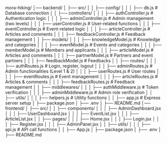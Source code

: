 mora-hiking/
│── backend/
│   ├── src/
│   │   ├── config/
│   │   │   ├── db.js                 # Database connection
│   │   ├── controllers/
│   │   │   ├── authController.js      # Authentication logic
│   │   │   ├── adminController.js     # Admin management (two levels)
│   │   │   ├── userController.js      # User-related functions
│   │   │   ├── eventController.js     # Event-related logic
│   │   │   ├── articleController.js   # Articles and comments
│   │   │   ├── feedbackController.js  # Feedback management
│   │   ├── models/
│   │   │   ├── knowledgeModel.js      # Knowledge and categories
│   │   │   ├── eventModel.js          # Events and categories
│   │   │   ├── memberModel.js         # Members and applicants
│   │   │   ├── articleModel.js        # Articles and comments
│   │   │   ├── partnerModel.js        # Partners and event partners
│   │   │   ├── feedbackModel.js       # Feedbacks
│   │   ├── routes/
│   │   │   ├── authRoutes.js          # Login, register, logout
│   │   │   ├── adminRoutes.js         # Admin functionalities (Level 1 & 2)
│   │   │   ├── userRoutes.js          # User routes
│   │   │   ├── eventRoutes.js         # Event management
│   │   │   ├── articleRoutes.js       # Articles & comments
│   │   │   ├── feedbackRoutes.js      # Feedback management
│   │   ├── middlewares/
│   │   │   ├── authMiddleware.js      # Token verification
│   │   │   ├── adminMiddleware.js     # Admin role verification
│   │   ├── utils/
│   │   │   ├── helpers.js             # Utility functions
│   │   ├── app.js                     # Express server setup
│   ├── package.json
│   ├── .env
│   ├── README.md
│── frontend/
│   ├── src/
│   │   ├── components/
│   │   │   ├── AdminDashboard.jsx
│   │   │   ├── UserDashboard.jsx
│   │   │   ├── EventList.jsx
│   │   │   ├── ArticleList.jsx
│   │   ├── pages/
│   │   │   ├── Home.jsx
│   │   │   ├── Login.jsx
│   │   │   ├── Register.jsx
│   │   │   ├── AdminPanel.jsx
│   │   ├── utils/
│   │   │   ├── api.js                  # API call functions
│   │   ├── App.js
│   ├── package.json
│   ├── .env
│   ├── README.md
